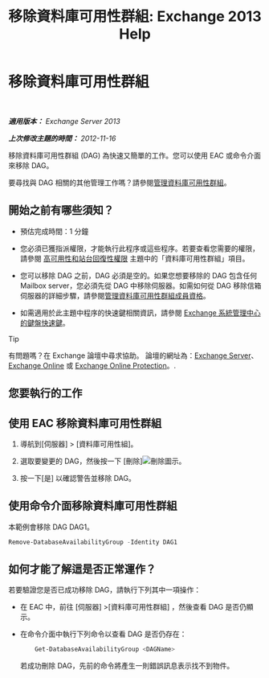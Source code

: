 ﻿---
title: '移除資料庫可用性群組: Exchange 2013 Help'
TOCTitle: 移除資料庫可用性群組
ms:assetid: 071296e9-31b0-40f4-9a02-177d97486ebd
ms:mtpsurl: https://technet.microsoft.com/zh-tw/library/Dd335069(v=EXCHG.150)
ms:contentKeyID: 50472505
ms.date: 05/21/2018
mtps_version: v=EXCHG.150
ms.translationtype: MT
---

# 移除資料庫可用性群組

 

_**適用版本：** Exchange Server 2013_

_**上次修改主題的時間：** 2012-11-16_

移除資料庫可用性群組 (DAG) 為快速又簡單的工作。您可以使用 EAC 或命令介面來移除 DAG。

要尋找與 DAG 相關的其他管理工作嗎？請參閱[管理資料庫可用性群組](managing-database-availability-groups-exchange-2013-help.md)。

## 開始之前有哪些須知？

  - 預估完成時間：1 分鐘

  - 您必須已獲指派權限，才能執行此程序或這些程序。若要查看您需要的權限，請參閱 [高可用性和站台回復性權限](high-availability-and-site-resilience-permissions-exchange-2013-help.md) 主題中的「資料庫可用性群組」項目。

  - 您可以移除 DAG 之前，DAG 必須是空的。如果您想要移除的 DAG 包含任何 Mailbox server，您必須先從 DAG 中移除伺服器。如需如何從 DAG 移除信箱伺服器的詳細步驟，請參閱[管理資料庫可用性群組成員資格](manage-database-availability-group-membership-exchange-2013-help.md)。

  - 如需適用於此主題中程序的快速鍵相關資訊，請參閱 [Exchange 系統管理中心的鍵盤快速鍵](keyboard-shortcuts-in-the-exchange-admin-center-exchange-online-protection-help.md)。


> [!TIP]  
> 有問題嗎？在 Exchange 論壇中尋求協助。 論壇的網址為：<a href="https://go.microsoft.com/fwlink/p/?linkid=60612">Exchange Server</a>、 <a href="https://go.microsoft.com/fwlink/p/?linkid=267542">Exchange Online</a> 或 <a href="https://go.microsoft.com/fwlink/p/?linkid=285351">Exchange Online Protection</a>。.




## 您要執行的工作

## 使用 EAC 移除資料庫可用性群組

1.  導航到\[伺服器\] \> \[資料庫可用性組\]。

2.  選取要變更的 DAG，然後按一下 \[刪除\]![刪除圖示](images/JJ651670.14f639f6-61e8-4418-bbfb-0db14de9d2f5(EXCHG.150).gif "刪除圖示")。

3.  按一下\[是\] 以確認警告並移除 DAG。

## 使用命令介面移除資料庫可用性群組

本範例會移除 DAG DAG1。

```powershell
Remove-DatabaseAvailabilityGroup -Identity DAG1
```

## 如何才能了解這是否正常運作？

若要驗證您是否已成功移除 DAG，請執行下列其中一項操作：

  - 在 EAC 中，前往 \[伺服器\] \>\[資料庫可用性群組\] ，然後查看 DAG 是否仍顯示。

  - 在命令介面中執行下列命令以查看 DAG 是否仍存在：
    
    ```powershell
        Get-DatabaseAvailabilityGroup <DAGName>
    ```
    
    若成功刪除 DAG，先前的命令將產生一則錯誤訊息表示找不到物件。

